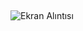 ## 

![Ekran Alıntısı](https://user-images.githubusercontent.com/30186772/65143252-27506e00-da1d-11e9-9872-021b27fa9d8c.PNG)
